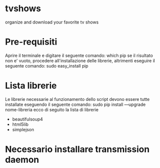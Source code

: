 # tvshows
organize and download your favorite tv shows

# Pre-requisiti
Aprire il terminale e digitare il seguente comando:
which pip 
se il risultato non e' vuoto, procedere all'installazione delle librerie, altrimenti eseguire il seguente comando:
sudo easy_install pip
# Lista librerie
Le librerie necessarie al funzionamento dello script devono essere tutte installate eseguendo il seguente comando:
sudo pip install ––upgrade nome-libreria
ecco di seguito la lista di librerie
- beautifulsoup4
- html5lib
- simplejson

# Necessario installare transmission daemon
